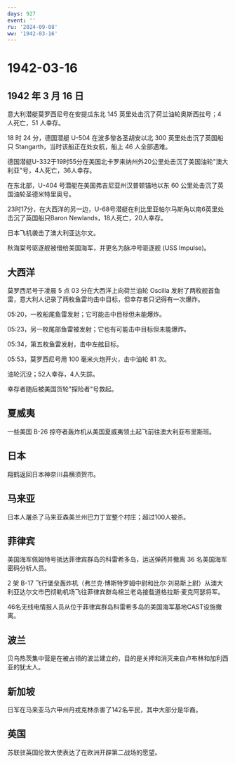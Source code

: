 ```yaml
---
days: 927
event: ''
ru: '2024-09-08'
ww: '1942-03-16'
---
```


# 1942-03-16

## 1942 年 3 月 16 日

意大利潜艇莫罗西尼号在安提瓜东北 145 英里处击沉了荷兰油轮奥斯西拉号；4
人死亡，51 人幸存。

18 时 24 分，德国潜艇 U-504 在波多黎各圣胡安以北 300
英里处击沉了英国船只 Stangarth，当时该船正在处女航，船上 46 人全部遇难。

德国潜艇U-332于19时55分在美国北卡罗来纳州外20公里处击沉了美国油轮"澳大利亚"号，4人死亡，36人幸存。

在东北部，U-404 号潜艇在美国弗吉尼亚州汉普顿锚地以东 60
公里处击沉了英国油轮圣德米特里奥号。

23时17分，在大西洋的另一边，U-68号潜艇在利比里亚帕尔马斯角以南6英里处击沉了英国船只Baron
Newlands，18人死亡，20人幸存。

日本飞机袭击了澳大利亚达尔文。

秋海棠号驱逐舰被借给美国海军，并更名为脉冲号驱逐舰 (USS Impulse)。

## 大西洋

莫罗西尼号于凌晨 5 点 03 分在大西洋上向荷兰油轮 Oscilla
发射了两枚舰首鱼雷，意大利人记录了两枚鱼雷均击中目标，但幸存者只记得有一次爆炸。

05:20，一枚船尾鱼雷发射；它可能击中目标但未能爆炸。

05:23，另一枚尾部鱼雷被发射；它也有可能击中目标但未能爆炸。

05:34，第五枚鱼雷发射，击中左舷目标。

05:53，莫罗西尼号用 100 毫米火炮开火，击中油轮 81 次。

油轮沉没；52人幸存，4人失踪。

幸存者随后被美国货轮"探险者"号救起。

## 夏威夷

一些美国 B-26 掠夺者轰炸机从美国夏威夷领土起飞前往澳大利亚布里斯班。

## 日本

翔鹤返回日本神奈川县横须贺市。

## 马来亚

日本人屠杀了马来亚森美兰州巴力丁宜整个村庄；超过100人被杀。

## 菲律宾

美国海军佩姆特号抵达菲律宾群岛的科雷希多岛，运送弹药并撤离 36
名美国海军密码分析人员。

2 架 B-17
飞行堡垒轰炸机（弗兰克·博斯特罗姆中尉和比尔·刘易斯上尉）从澳大利亚达尔文市巴彻勒机场飞往菲律宾群岛棉兰老岛接载道格拉斯·麦克阿瑟将军。

46名无线电情报人员从位于菲律宾群岛科雷希多岛的美国海军基地CAST设施撤离。

## 波兰

贝乌热茨集中营是在被占领的波兰建立的，目的是关押和消灭来自卢布林和加利西亚的犹太人。

## 新加坡

日军在马来亚马六甲州丹戎克林杀害了142名平民，其中大部分是华裔。

## 英国

苏联驻英国伦敦大使表达了在欧洲开辟第二战场的愿望。